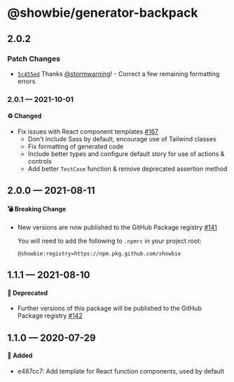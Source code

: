 # @showbie/generator-backpack

## 2.0.2

### Patch Changes

- [`5c455ed`](https://github.com/showbie/backpack/commit/5c455ed9c460065356bed789c7700e16fc131eb9) Thanks [@stormwarning](https://github.com/stormwarning)! - Correct a few remaining formatting errors

### 2.0.1 — 2021-10-01

#### ♻️ Changed

- Fix issues with React component templates [#167](https://github.com/showbie/backpack/pull/167)
  - Don't include Sass by default, encourage use of Tailwind classes
  - Fix formatting of generated code
  - Include better types and configure default story for use of actions & controls
  - Add better `TestCase` function & remove deprecated assertion method

## 2.0.0 — 2021-08-11

#### 💣 Breaking Change

- New versions are now published to the GitHub Package registry [#141](https://github.com/showbie/backpack/pull/141)

  You will need to add the following to `.npmrc` in your project root:

  ```
  @showbie:registry=https://npm.pkg.github.com/showbie
  ```

## 1.1.1 — 2021-08-10

#### 🚚 Deprecated

- Further versions of this package will be published to the GitHub Package registry [#142](https://github.com/showbie/backpack/pull/142)

## 1.1.0 — 2020-07-29

#### 🎁 Added

- e487cc7: Add template for React function components, used by default
